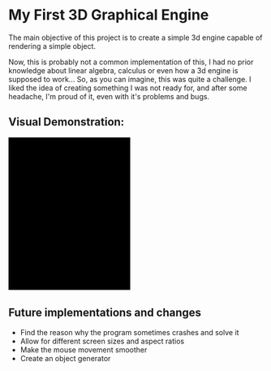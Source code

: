 # My First 3D Graphical Engine

The main objective of this project is to create a simple 3d engine capable of rendering a simple object.

Now, this is probably not a common implementation of this, I had no prior knowledge about linear algebra, calculus or even how a 3d engine is supposed to work... So, as you can imagine, this was quite a challenge. I liked the idea of creating something I was not ready for, and after some headache, I'm proud of it, even with it's problems and bugs.

## Visual Demonstration:

![3dEngineGif](https://github.com/Hemershow/ReadMeAuxFiles/blob/main/3d.gif)


## Future implementations and changes

* Find the reason why the program sometimes crashes and solve it
* Allow for different screen sizes and aspect ratios
* Make the mouse movement smoother 
* Create an object generator
